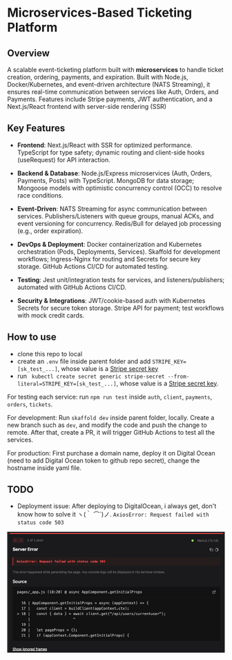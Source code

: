 # Microservices-Based Ticketing Platform

## Overview

A scalable event-ticketing platform built with **microservices** to handle ticket creation, ordering, payments, and expiration. Built with Node.js, Docker/Kubernetes, and event-driven architecture (NATS Streaming), it ensures real-time communication between services like Auth, Orders, and Payments. Features include Stripe payments, JWT authentication, and a Next.js/React frontend with server-side rendering (SSR)

## Key Features

- **Frontend**: Next.js/React with SSR for optimized performance. TypeScript for type safety; dynamic routing and client-side hooks (useRequest) for API interaction.

- **Backend & Database**: Node.js/Express microservices (Auth, Orders, Payments, Posts) with TypeScript. MongoDB for data storage; Mongoose models with optimistic concurrency control (OCC) to resolve race conditions.
- **Event-Driven**: NATS Streaming for async communication between services. Publishers/Listeners with queue groups, manual ACKs, and event versioning for concurrency. Redis/Bull for delayed job processing (e.g., order expiration).
- **DevOps & Deployment**: Docker containerization and Kubernetes orchestration (Pods, Deployments, Services). Skaffold for development workflows; Ingress-Nginx for routing and Secrets for secure key storage. GitHub Actions CI/CD for automated testing.
- **Testing**: Jest unit/integration tests for services, and listeners/publishers; automated with GitHub Actions CI/CD.

- **Security & Integrations**: JWT/cookie-based auth with Kubernetes Secrets for secure token storage. Stripe API for payment; test workflows with mock credit cards.

## How to use

- clone this repo to local
- create an `.env` file inside parent folder and add `STRIPE_KEY=[sk_test_...]`, whose value is a [Stripe secret key](https://dashboard.stripe.com/apikeys)
- run ` kubectl create secret generic stripe-secret --from-literal=STRIPE_KEY=[sk_test_...]`, whose value is a [Stripe secret key](https://dashboard.stripe.com/apikeys).

For testing each service: run `npm run test` inside `auth`, `client`, `payments`, `orders`, `tickets`.

For development: Run `skaffold dev` inside parent folder, locally. Create a new branch such as `dev`, and modify the code and push the change to remote. After that, create a PR, it will trigger GitHub Actions to test all the services.

For production: First purchase a domain name, deploy it on Digital Ocean (need to add Digital Ocean token to github repo secret), change the hostname inside yaml file.

## TODO

- Deployment issue: After deploying to DigitalOcean, i always get, don't know how to solve it ヽ(｀ ⌒´)ノ. `AxiosError: Request failed with status code 503`

![alt text](.image/image.png)
